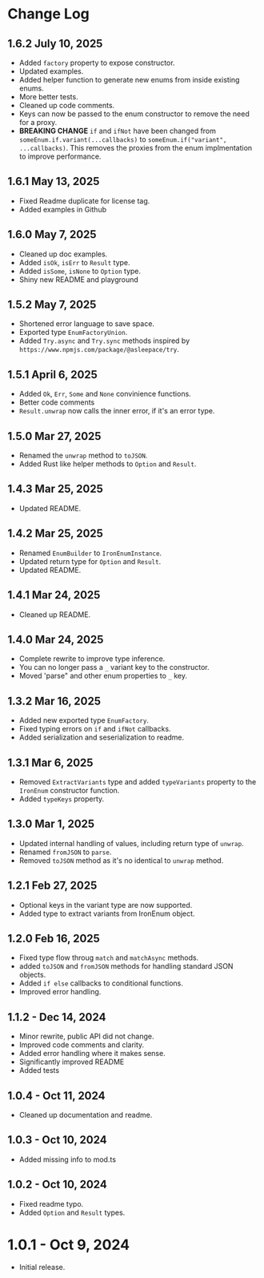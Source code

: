 # Change Log

## 1.6.2 July 10, 2025
- Added `factory` property to expose constructor.
- Updated examples.
- Added helper function to generate new enums from inside existing enums.
- More better tests.
- Cleaned up code comments.
- Keys can now be passed to the enum constructor to remove the need for a proxy.
- **BREAKING CHANGE** `if` and `ifNot` have been changed from `someEnum.if.variant(...callbacks)` to `someEnum.if("variant", ...callbacks)`.  This removes the proxies from the enum implmentation to improve performance.

## 1.6.1 May 13, 2025
- Fixed Readme duplicate for license tag.
- Added examples in Github

## 1.6.0 May 7, 2025
- Cleaned up doc examples.
- Added `isOk`, `isErr` to `Result` type.
- Added `isSome`, `isNone` to `Option` type.
- Shiny new README and playground

## 1.5.2 May 7, 2025
- Shortened error language to save space.
- Exported type `EnumFactoryUnion`.
- Added `Try.async` and `Try.sync` methods inspired by `https://www.npmjs.com/package/@asleepace/try`.


## 1.5.1 April 6, 2025
- Added `Ok`, `Err`, `Some` and `None` convinience functions.
- Better code comments
- `Result.unwrap` now calls the inner error, if it's an error type.

## 1.5.0 Mar 27, 2025
- Renamed the `unwrap` method to `toJSON`.
- Added Rust like helper methods to `Option` and `Result`.

## 1.4.3 Mar 25, 2025
- Updated README.

## 1.4.2 Mar 25, 2025
- Renamed `EnumBuilder` to `IronEnumInstance`.
- Updated return type for `Option` and `Result`.
- Updated README.

## 1.4.1 Mar 24, 2025
- Cleaned up README.

## 1.4.0 Mar 24, 2025
- Complete rewrite to improve type inference.
- You can no longer pass a `_` variant key to the constructor.
- Moved 'parse" and other enum properties to `_` key.

## 1.3.2 Mar 16, 2025
- Added new exported type `EnumFactory`.
- Fixed typing errors on `if` and `ifNot` callbacks.
- Added serialization and seserialization to readme.

## 1.3.1 Mar 6, 2025
- Removed `ExtractVariants` type and added `typeVariants` property to the `IronEnum` constructor function.
- Added `typeKeys` property.

## 1.3.0 Mar 1, 2025
- Updated internal handling of values, including return type of `unwrap`.
- Renamed `fromJSON` to `parse`.
- Removed `toJSON` method as it's no identical to `unwrap` method.

## 1.2.1 Feb 27, 2025
- Optional keys in the variant type are now supported.
- Added type to extract variants from IronEnum object.

## 1.2.0 Feb 16, 2025
- Fixed type flow throug `match` and `matchAsync` methods.
- added `toJSON` and `fromJSON` methods for handling standard JSON objects.
- Added `if else` callbacks to conditional functions.
- Improved error handling.

## 1.1.2 - Dec 14, 2024
- Minor rewrite, public API did not change.
- Improved code comments and clarity.
- Added error handling where it makes sense.
- Significantly improved README
- Added tests

## 1.0.4 - Oct 11, 2024
- Cleaned up documentation and readme.
  
## 1.0.3 - Oct 10, 2024
- Added missing info to mod.ts

## 1.0.2 - Oct 10, 2024
- Fixed readme typo.
- Added `Option` and `Result` types.

# 1.0.1 - Oct 9, 2024
- Initial release.
